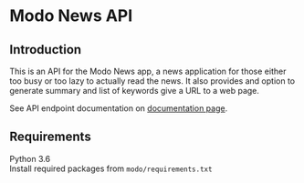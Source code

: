# Modo News API
## Introduction
This is an API for the Modo News app, a news application for those either too busy or too lazy to actually read the
 news. It also provides and option to generate summary and list of keywords give a URL to a web page.
  
 See API endpoint documentation on [documentation page](https://api.modonews.org).
## Requirements
Python 3.6  
Install required packages from `modo/requirements.txt`
